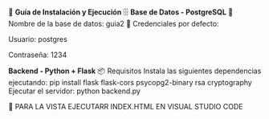 📘 **Guía de Instalación y Ejecución**
🗄️ **Base de Datos - PostgreSQL**
📌 Nombre de la base de datos: guia2
🔐 Credenciales por defecto:

Usuario: postgres

Contraseña: 1234

**Backend - Python + Flask**
📦 Requisitos
Instala las siguientes dependencias ejecutando:
  pip install flask flask-cors psycopg2-binary rsa cryptography
Ejecutar el servidor:
  python backend.py

📌 PARA LA VISTA EJECUTARR INDEX.HTML EN VISUAL STUDIO CODE
